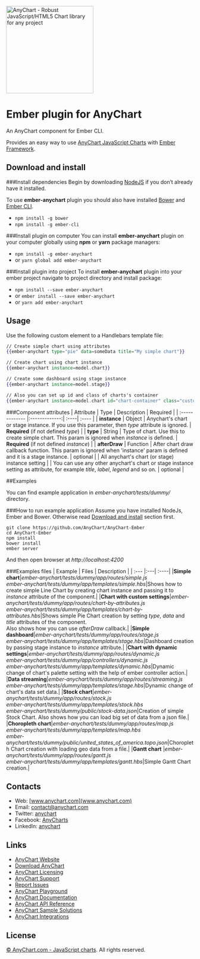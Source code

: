 [<img src="https://cdn.anychart.com/images/logo-transparent-segoe.png?2" width="234px" alt="AnyChart - Robust JavaScript/HTML5 Chart library for any project">](https://anychart.com)

Ember plugin for AnyChart
=========================

An AnyChart component for Ember CLI. 
 
Provides an easy way to use [AnyChart JavaScript Charts](http://anychart.com) with [Ember Framework](http://emberjs.com/).  

## Download and install

###Install dependencies
Begin by downloading [NodeJS](https://nodejs.org/en/) if you don’t already have it installed.

To use **ember-anychart** plugin you should also have installed [Bower](https://bower.io/) and [Ember CLI](https://ember-cli.com/).

* `npm install -g bower`  
* `npm install -g ember-cli`

###Install plugin on computer
You can install **ember-anychart** plugin on your computer globally using **npm** or **yarn** package managers:  
* `npm install -g ember-anychart`  
* or `yarn global add ember-anychart`  

###Install plugin into project
To install **ember-anychart** plugin into your ember project navigate to project directory and install package: 

* `npm install --save ember-anychart`
* or `ember install --save ember-anychart`
* or `yarn add ember-anychart`


## Usage

Use the following custom element to a Handlebars template file:

```handlebars
// Create simple chart using attributes
{{ember-anychart type="pie" data=someData title="My simple chart"}}

// Create chart using chart instance
{{ember-anychart instance=model.chart}}

// Create some dashboard using stage instance
{{ember-anychart instance=model.stage}}

// Also you can set up id and class of charts's container
{{ember-anychart instance=model.chart id="chart-container" class="custom-styled-container"}}
```


###Component attributes
| Attribute | Type | Description | Required |
| :------------- |:-------------:| :----| :---- |
| **instance** | Object | Anychart's chart or stage instance. If you use this parameter, then *type* attribute is ignored. | **Required** (if not defined *type*) |
| **type** | String | Type of chart. Use this to create simple chart. This param is ignored when *instance* is defined. | **Required** (if not defined *instance*) |
| **afterDraw** | Function | After chart draw callback function. This param is ignored when 'instance' param is defined and it is a stage instance. | optional |
| All anychart's chart (or stage) instance setting | | You can use any other anychart's chart or stage instance setting as attribute, for example *title*, *label*, *legend* and so on. | optional |


##Examples

You can find example application in *ember-anychart/tests/dummy/* directory.

###How to run example application
Assume you have installed NodeJs, Ember and Bower. Otherwise read [Download and install](#download-and-install) section first.

```
git clone https://github.com/AnyChart/AnyChart-Ember
cd AnyChart-Ember
npm install
bower install
ember server
```
And then open browser at *http://localhost:4200*

###Examples files
| Example | Files | Description |
| :--- |:---| :----|
|**Simple chart**|*ember-anychart/tests/dummy/app/routes/simple.js*<br>*ember-anychart/tests/dummy/app/templates/simple.hbs*|Shows how to create simple Line Chart by creating chart instance and passing it to *instance* attribute of the component.|
|**Chart with custom settings**|*ember-anychart/tests/dummy/app/routes/chart-by-attributes.js*<br>*ember-anychart/tests/dummy/app/templates/chart-by-attributes.hbs*|Shows simple Pie Chart creation by setting *type*, *data* and *title* attributes of the component.<br>Also shows how you can use *afterDraw* callback.|
|**Simple dashboard**|*ember-anychart/tests/dummy/app/routes/stage.js*<br>*ember-anychart/tests/dummy/app/templates/stage.hbs*|Dashboard creation by passing stage instance to *instance* attribute.|
|**Chart with dynamic settings**|*ember-anychart/tests/dummy/app/routes/dynamic.js*<br>*ember-anychart/tests/dummy/app/controllers/dynamic.js*<br>*ember-anychart/tests/dummy/app/templates/dynamic.hbs*|Dynamic change of chart's palette setting with the help of ember controller action.|
|**Data streaming**|*ember-anychart/tests/dummy/app/routes/streaming.js*<br>*ember-anychart/tests/dummy/app/templates/stage.hbs*|Dynamic change of chart's data set data.|
|**Stock chart**|*ember-anychart/tests/dummy/app/routes/stock.js*<br>*ember-anychart/tests/dummy/app/templates/stock.hbs*<br>*ember-anychart/tests/dummy/public/stock-data.json*|Creation of simple Stock Chart. Also shows how you can load big set of data from a json file.|
|**Choropleth chart**|*ember-anychart/tests/dummy/app/routes/map.js*<br>*ember-anychart/tests/dummy/app/templates/map.hbs*<br>*ember-anychart/tests/dummy/public/united_states_of_america.topo.json*|Choropleth Chart creation with loading geo data from a file.|
|**Gantt chart** |*ember-anychart/tests/dummy/app/routes/gantt.js*<br>*ember-anychart/tests/dummy/app/templates/gantt.hbs*|Simple Gantt Chart creation.|


## Contacts

* Web: [www.anychart.com](www.anychart.com)
* Email: [contact@anychart.com](mailto:contact@anychart.com)
* Twitter: [anychart](https://twitter.com/anychart)
* Facebook: [AnyCharts](https://www.facebook.com/AnyCharts)
* LinkedIn: [anychart](https://www.linkedin.com/company/anychart)

## Links

* [AnyChart Website](http://www.anychart.com)
* [Download AnyChart](http://www.anychart.com/download/)
* [AnyChart Licensing](http://www.anychart.com/buy/)
* [AnyChart Support](http://www.anychart.com/support/)
* [Report Issues](http://github.com/AnyChart/anychart/issues)
* [AnyChart Playground](http://playground.anychart.com)
* [AnyChart Documentation](http://docs.anychart.com)
* [AnyChart API Reference](http://api.anychart.com)
* [AnyChart Sample Solutions](http://www.anychart.com/solutions/)
* [AnyChart Integrations](http://www.anychart.com/integrations/)

## License

[© AnyChart.com - JavaScript charts](http://www.anychart.com). All rights reserved.
